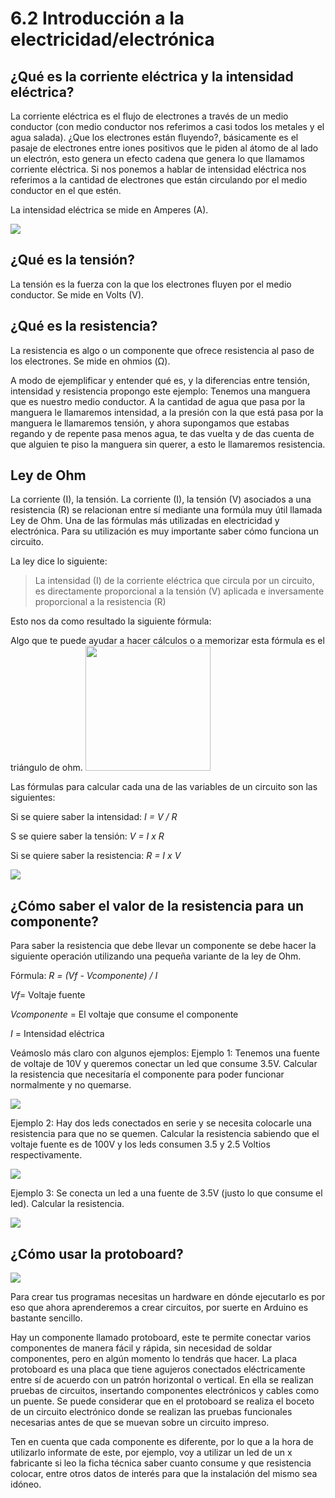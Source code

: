 # **6.2 Introducción a la electricidad/electrónica**

## **¿Qué es la corriente eléctrica y la intensidad eléctrica?**
La corriente eléctrica es el flujo de electrones a través de un medio conductor (con medio conductor nos referimos a casi todos los metales y el agua salada). ¿Que los electrones están fluyendo?, básicamente es el pasaje de electrones entre iones positivos que le piden al átomo de al lado un electrón, esto genera un efecto cadena que genera lo que llamamos corriente eléctrica. 
Si nos ponemos a hablar de intensidad eléctrica nos referimos a la cantidad de electrones que están circulando por el medio conductor en el que estén. 

La intensidad eléctrica se mide en Amperes (A).

![](https://i.imgur.com/nD1kgoK.jpeg)

## **¿Qué es la tensión?**
La tensión es la fuerza con la que los electrones fluyen por el medio conductor. Se mide en Volts (V).

## **¿Qué es la resistencia?**
La resistencia es algo o un componente que ofrece resistencia al paso de los electrones. Se mide en ohmios (Ω).

A modo de ejemplificar y entender qué es, y la diferencias entre tensión, intensidad y resistencia propongo este ejemplo:
Tenemos una manguera que es nuestro medio conductor. A la cantidad de agua que pasa por la manguera le llamaremos intensidad, a la presión con la que está pasa por la manguera le llamaremos tensión, y ahora supongamos que estabas regando y de repente pasa menos agua, te das vuelta y de das cuenta de que alguien te piso la manguera sin querer, a esto le llamaremos resistencia. 

## **Ley de Ohm**
La corriente (I), la tensión.  La corriente (I), la tensión (V) asociados a una resistencia (R) se relacionan entre sí mediante una formúla muy útil llamada Ley de Ohm. Una de las fórmulas más utilizadas en electricidad y electrónica. Para su utilización es muy importante saber cómo funciona un circuito. 

La ley dice lo siguiente:
> La intensidad (I) de la corriente eléctrica que circula por un circuito, es directamente proporcional a la tensión (V) aplicada e inversamente proporcional a la resistencia (R)

Esto nos da como resultado la siguiente fórmula:

Algo que te puede ayudar a hacer cálculos o a memorizar esta fórmula es el triángulo de ohm.
<img src="https://i.imgur.com/0qbKlPo.jpeg" width="200">

Las fórmulas para calcular cada una de las variables de un circuito son las siguientes:

Si se quiere saber la intensidad: *I = V / R*

S se quiere saber la tensión: *V = I x R*

Si se quiere saber la resistencia: *R = I x V*

![](https://i.imgur.com/CbCxZm2.jpeg)

## **¿Cómo saber el valor de la resistencia para un componente?**

Para saber la resistencia que debe llevar un componente se debe hacer la siguiente operación utilizando una pequeña variante de la ley de Ohm. 

Fórmula:  *R = (Vf - Vcomponente) / I*

*Vf*= Voltaje fuente

*Vcomponente* = El voltaje que consume el componente

*I* = Intensidad eléctrica

Veámoslo más claro con algunos ejemplos:
Ejemplo 1: 
Tenemos una fuente de voltaje de 10V y queremos conectar un led que consume 3.5V. Calcular la resistencia que necesitaría el componente para poder funcionar normalmente y no quemarse.

![](https://i.imgur.com/0CIbpKZ.png)

Ejemplo 2:
Hay dos leds conectados en serie y se necesita colocarle una resistencia para que no se quemen. Calcular la resistencia sabiendo que el voltaje fuente es de 100V y los leds consumen 3.5 y 2.5 Voltios respectivamente.

![](https://i.imgur.com/KNS1AaH.png)

Ejemplo 3:
Se conecta un led a una fuente de 3.5V (justo lo que consume el led). Calcular la resistencia.

![](https://i.imgur.com/SxCDds6.png)

## **¿Cómo usar la protoboard?**

![](https://i.imgur.com/htk99S9.png)

Para crear tus programas necesitas un hardware en dónde ejecutarlo es por eso que ahora aprenderemos a crear circuitos, por suerte en Arduino es bastante sencillo.

Hay un componente llamado protoboard, este te permite conectar varios componentes de manera fácil y rápida, sin necesidad de soldar componentes, pero en algún momento lo tendrás que hacer.
La placa protoboard es una placa que tiene agujeros conectados eléctricamente entre sí de acuerdo con un patrón horizontal o vertical. En ella se realizan pruebas de circuitos, insertando componentes electrónicos y cables como un puente. Se puede considerar que en el protoboard se realiza el boceto de un circuito electrónico donde se realizan las pruebas funcionales necesarias antes de que se muevan sobre un circuito impreso.

Ten en cuenta que cada componente es diferente, por lo que a la hora de utilizarlo informate de este, por ejemplo, voy a utilizar un led de un x fabricante si leo la ficha técnica saber cuanto consume y que resistencia colocar, entre otros datos de interés para que la instalación del mismo sea idóneo. 